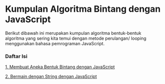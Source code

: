 # Kumpulan Algoritma Bintang dengan JavaScript
Berikut dibawah ini merupakan kumpulan algoritma bentuk-bentuk algoritma yang sering kita temui dengan metode perulangan/ looping menggunakan bahasa pemrograman JavaScript.
### Daftar Isi
[1. Membuat Aneka Bentuk Bintang dengan JavaScript](https://github.com/abdanzamzam/Kumpulan-Soal-Algoritma-dengan-JavaScript/tree/main/Algoritma%20Aneka%20Bintang)

[2. Bermain dengan String dengan JavaScript](https://github.com/abdanzamzam/Kumpulan-Soal-Algoritma-dengan-JavaScript/tree/main/Algoritma%20String)
